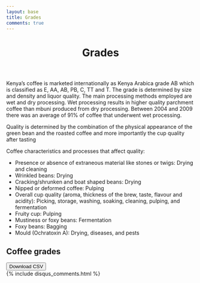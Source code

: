 ```yaml
---
layout: base
title: Grades
comments: true
---
```

<header>
  <div class="container">
    <div class="header-content">
      <h1>Grades</h1>
    </div>
  </div>
</header>

<article> 
  <div class="container">
    <div class="row">
      <div class="col-md-8 mx-auto">
        <p class="lead">
          Kenya’s coffee is marketed internationally as Kenya Arabica grade AB which is classified as E, AA, AB, PB, C, TT and T. The grade is determined by size and density and liquor quality. The main processing methods employed are wet and dry processing. Wet processing results in higher quality parchment coffee than mbuni produced from dry processing. Between 2004 and 2009 there was an average of 91% of coffee that underwent wet processing. 
         </p>
         <p> 
          Quality is determined by the combination of the physical appearance of the green bean and the roasted coffee and more importantly the cup quality after tasting
        </p>
        <p>Coffee characteristics and processes that affect quality:</p>
        <ul>
          <li>Presence or absence of extraneous material like stones or twigs: Drying and cleaning  </li>
          <li>Wrinkled beans: Drying</li>
          <li>Cracking/shrunken and boat shaped beans: Drying</li>
          <li>Nipped or deformed coffee: Pulping</li>
          <li>Overall cup quality (aroma, thickness of the brew, taste, flavour and acidity): Picking, storage, washing, soaking, cleaning, pulping, and fermentation</li>
          <li>Fruity cup: Pulping</li>
          <li>Mustiness or foxy beans: Fermentation</li>
          <li>Foxy beans: Bagging</li>
          <li>Mould (Ochratoxin A): Drying, diseases, and pests</li>
        </ul>
        <h2>Coffee grades</h2>
          <div>
          <a href="/data/grades/coffeegrades.csv">
            <button>Download CSV</button>
          </a>  
          </div> 		      
          <div id="coffeegradestable"></div>
      </div>
    </div>
  </div>
   {% include disqus_comments.html %}
</article>

<link href="https://unpkg.com/tabulator-tables@4.8.1/dist/css/tabulator.min.css" rel="stylesheet">
<script type="text/javascript" src="https://unpkg.com/tabulator-tables@4.8.1/dist/js/tabulator.min.js"></script>
<script src="https://cdn.jsdelivr.net/npm/promise-polyfill@8/dist/polyfill.min.js"></script>
<script type="text/javascript" src="/data/grades/coffeegrades.json"></script>

<script type="text/javascript">	
	var local_data = coffeegrades_data;  <!-- name inside json file -->
	var table = new Tabulator("#coffeegradestable", {
		data: local_data,
		ajaxProgressiveLoad:"load",
		layout:"fitColumns",
		columns:[
		{title:"#", formatter:"rownum", align:"center", width:40},
		{title:"Grade",   field:"grade"},
		{title:"Grade name",   field:"grade_name"},
		{title:"Size", field:"size"},
		],
	});
</script>